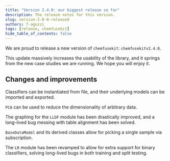 ```yaml
---
title: "Version 2.4.0: our biggest release so far"
description: The release notes for this version.
slug: version-2-0-0-released
authors: f-aguzzi
tags: [release, chemfusekit]
hide_table_of_contents: false
---
```


We are proud to release a new version of `chemfusekit`: `chemfusekitv2.4.0`.

This update massively increases the usability of the library, and it springs from the new case studies we are running. We hope you will enjoy it.

<!-- truncate -->

## Changes and improvements

Classifiers can be instantiated from file, and their underlying models can be imported and exported.

`PCA` can be used to reduce the dimensionality of arbitrary data.

The graphing for the `LLDF` module has been drastically improved, and a long-lived bug messing with table alignment has been solved.

`BaseDataModel` and its derived classes allow for picking a single sample via subscription.

The `LR` module has been revamped to allow for extra support for binary classifiers, solving  long-lived bugs in both training and split testing.